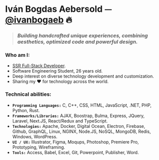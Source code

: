 
<h1>Iván Bogdas Aebersold ⏤ <a href="https://ivanbogaeb.github.io">@ivanbogaeb</a> 🔥</h1>

> ### _Building handcrafted unique experiences, combining aesthetics, optimized code and powerful design._

### Who am I:
  - [SSR Full-Stack Developer](https://github.com/ivanbogaeb).
  - Software Engineering Student, 26 years old.
  - Deep interest on diverse technology development and customization.
  - Sharing my ❤️ for technology across the world.

### Technical abilities:
  - **`Programming Languages:`** C, C++, CSS, HTML, JavaScript, .NET, PHP, Python, Rust.
  - **`Frameworks/Libraries:`** AJAX, Boostrap, Bulma, Express, JQuery, Laravel, Next.JS, React/Redux and TypeScript.
  - **`Technologies:`** Apache, Docker, Digital Ocean, Electron, Firebase, Github, GraphQL, Linux, NGINX, Node.JS, NoSQL, MongoDB, Redis, Windows, WordPress.
  - **`UI / UX:`** Illustrator, Figma, Moqups, Photoshop, Premiere Pro, Prototyping, Wireframing.
  - **`Tools:`** Access, Babel, Excel, Git, Powerpoint, Publisher, Word.
